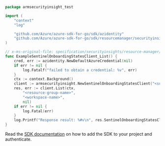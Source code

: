 ```go
package armsecurityinsight_test

import (
	"context"
	"log"

	"github.com/Azure/azure-sdk-for-go/sdk/azidentity"
	"github.com/Azure/azure-sdk-for-go/sdk/resourcemanager/securityinsight/armsecurityinsight"
)

// x-ms-original-file: specification/securityinsights/resource-manager/Microsoft.SecurityInsights/preview/2021-09-01-preview/examples/onboardingStates/GetAllSentinelOnboardingStates.json
func ExampleSentinelOnboardingStatesClient_List() {
	cred, err := azidentity.NewDefaultAzureCredential(nil)
	if err != nil {
		log.Fatalf("failed to obtain a credential: %v", err)
	}
	ctx := context.Background()
	client := armsecurityinsight.NewSentinelOnboardingStatesClient("<subscription-id>", cred, nil)
	res, err := client.List(ctx,
		"<resource-group-name>",
		"<workspace-name>",
		nil)
	if err != nil {
		log.Fatal(err)
	}
	log.Printf("Response result: %#v\n", res.SentinelOnboardingStatesClientListResult)
}
```

Read the [SDK documentation](https://github.com/Azure/azure-sdk-for-go/blob/sdk%2Fresourcemanager%2Fsecurityinsight%2Farmsecurityinsight%2Fv0.2.1/sdk/resourcemanager/securityinsight/armsecurityinsight/README.md) on how to add the SDK to your project and authenticate.
